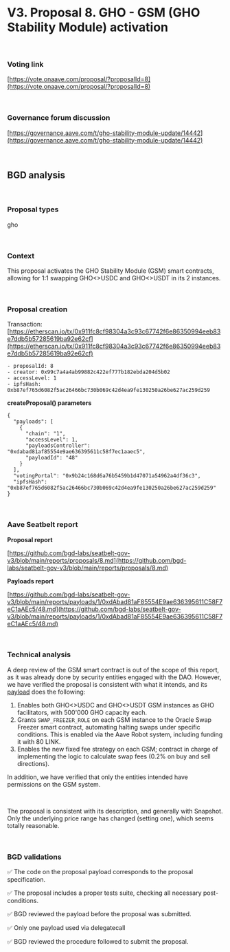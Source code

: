 # V3. Proposal 8. GHO - GSM (GHO Stability Module) activation

<br>

### Voting link

[https://vote.onaave.com/proposal/?proposalId=8](https://vote.onaave.com/proposal/?proposalId=8)

<br>

### Governance forum discussion

[https://governance.aave.com/t/gho-stability-module-update/14442](https://governance.aave.com/t/gho-stability-module-update/14442)

<br>

## BGD analysis

<br>

### Proposal types

gho

<br>

### Context

This proposal activates the GHO Stability Module (GSM) smart contracts, allowing for 1:1 swapping GHO<>USDC and GHO<>USDT in its 2 instances.

<br>

### Proposal creation

Transaction: [https://etherscan.io/tx/0x911fc8cf98304a3c93c67742f6e86350994eeb83e7ddb5b57285619ba92e62cf](https://etherscan.io/tx/0x911fc8cf98304a3c93c67742f6e86350994eeb83e7ddb5b57285619ba92e62cf)


```
- proposalId: 8
- creator: 0x99c7a4a4ab99882c422ef777b182ebda204d5b02
- accessLevel: 1
- ipfsHash: 0xb87ef765d6082f5ac26466bc730b069c42d4ea9fe130250a26be627ac259d259
```

**createProposal() parameters**
```
{
  "payloads": [
    {
      "chain": "1",
      "accessLevel": 1,
      "payloadsController": "0xdabad81af85554e9ae636395611c58f7ec1aaec5",
      "payloadId": "48"
    }
  ],
  "votingPortal": "0x9b24c168d6a76b5459b1d47071a54962a4df36c3",
  "ipfsHash": "0xb87ef765d6082f5ac26466bc730b069c42d4ea9fe130250a26be627ac259d259"
}
```

<br>

### Aave Seatbelt report

**Proposal report**

[https://github.com/bgd-labs/seatbelt-gov-v3/blob/main/reports/proposals/8.md](https://github.com/bgd-labs/seatbelt-gov-v3/blob/main/reports/proposals/8.md)

**Payloads report**

[https://github.com/bgd-labs/seatbelt-gov-v3/blob/main/reports/payloads/1/0xdAbad81aF85554E9ae636395611C58F7eC1aAEc5/48.md](https://github.com/bgd-labs/seatbelt-gov-v3/blob/main/reports/payloads/1/0xdAbad81aF85554E9ae636395611C58F7eC1aAEc5/48.md)

<br>

### Technical analysis

A deep review of the GSM smart contract is out of the scope of this report, as it was already done by security entities engaged with the DAO. However, we have verified the proposal is consistent with what it intends, and its [payload](https://etherscan.io/address/0x81e6AB07Dbf496CE609aC672c08cBD66bA2817eA#code#F1#L79) does the following:
1. Enables both GHO<>USDC and GHO<>USDT GSM instances as GHO facilitators, with 500'000 GHO capacity each.
2. Grants `SWAP_FREEZER_ROLE` on each GSM instance to the Oracle Swap Freezer smart contract, automating halting swaps under specific conditions. This is enabled via the Aave Robot system, including funding it with 80 LINK.
3. Enables the new fixed fee strategy on each GSM; contract in charge of implementing the logic to calculate swap fees (0.2% on buy and sell directions).

In addition, we have verified that only the entities intended have permissions on the GSM system.

<br>

The proposal is consistent with its description, and generally with Snapshot. Only the underlying price range has changed (setting one), which seems totally reasonable.



<br>

### BGD validations

:white_check_mark: The code on the proposal payload corresponds to the proposal specification.

:white_check_mark: The proposal includes a proper tests suite, checking all necessary post-conditions.

:white_check_mark: BGD reviewed the payload before the proposal was submitted.

:white_check_mark: Only one payload used via delegatecall

:white_check_mark: BGD reviewed the procedure followed to submit the proposal.

